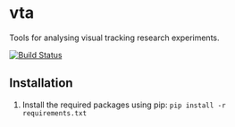 # vta
Tools for analysing visual tracking research experiments.

[![Build Status](https://travis-ci.com/brobeson/vta.svg?branch=master)](https://travis-ci.com/brobeson/vta)

## Installation

1. Install the required packages using pip: `pip install -r requirements.txt`

